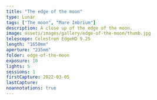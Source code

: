 ```yaml
---
title: "The edge of the moon"
type: Lunar
tags: ["The moon", "Mare Imbrium"]
description: A close up of the edge of the moon.
image: assets/images/gallery/edge-of-the-moon/thumb.jpg
telescope: Celestron EdgeHD 9.25
length: "1650mm"
aperture: "235mm"
folder: edge-of-the-moon
exposure: 10
lights: 5
sessions: 1
firstCapture: 2022-03-05 
lastCapture:
noannotations: true
---
```

